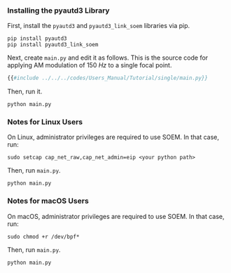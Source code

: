 ### Installing the pyautd3 Library

First, install the `pyautd3` and `pyautd3_link_soem` libraries via pip.

```shell
pip install pyautd3
pip install pyautd3_link_soem
```

Next, create `main.py` and edit it as follows.
This is the source code for applying AM modulation of $\SI{150}{Hz}$ to a single focal point.

```python,name=main.py
{{#include ../../../codes/Users_Manual/Tutorial/single/main.py}}
```

Then, run it.

```shell
python main.py
```

### Notes for Linux Users

On Linux, administrator privileges are required to use SOEM.
In that case, run:
```shell
sudo setcap cap_net_raw,cap_net_admin=eip <your python path>
```
Then, run `main.py`.
```shell
python main.py
```

### Notes for macOS Users

On macOS, administrator privileges are required to use SOEM.
In that case, run:
```shell
sudo chmod +r /dev/bpf*
```
Then, run `main.py`.
```shell
python main.py
```
